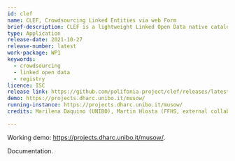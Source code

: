 ```yaml
---
id: clef
name: CLEF, Crowdsourcing Linked Entities via web Form
brief-description: CLEF is a lightweight Linked Open Data native cataloguing system tailored to small-medium crowdsourcing projects.
type: Application
release-date: 2021-10-27
release-number: latest
work-package: WP1
keywords:
  - crowdsourcing
  - linked open data
  - registry
licence: ISC
release link: https://github.com/polifonia-project/clef/releases/latest
demo: https://projects.dharc.unibo.it/musow/
running-instance: https://projects.dharc.unibo.it/musow/
credits: Marilena Daquino (UNIBO), Martin Hlosta (FFHS, external collaborator), Mari Wigham (NISV), Enrico Daga (OU)

---
```


Working demo: https://projects.dharc.unibo.it/musow/.

Documentation.
